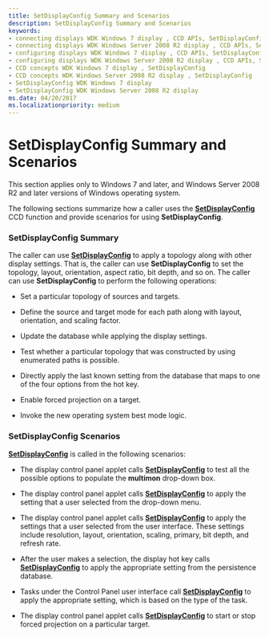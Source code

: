 ```yaml
---
title: SetDisplayConfig Summary and Scenarios
description: SetDisplayConfig Summary and Scenarios
keywords:
- connecting displays WDK Windows 7 display , CCD APIs, SetDisplayConfig
- connecting displays WDK Windows Server 2008 R2 display , CCD APIs, SetDisplayConfig
- configuring displays WDK Windows 7 display , CCD APIs, SetDisplayConfig
- configuring displays WDK Windows Server 2008 R2 display , CCD APIs, SetDisplayConfig
- CCD concepts WDK Windows 7 display , SetDisplayConfig
- CCD concepts WDK Windows Server 2008 R2 display , SetDisplayConfig
- SetDisplayConfig WDK Windows 7 display
- SetDisplayConfig WDK Windows Server 2008 R2 display
ms.date: 04/20/2017
ms.localizationpriority: medium
---
```


# SetDisplayConfig Summary and Scenarios


This section applies only to Windows 7 and later, and Windows Server 2008 R2 and later versions of Windows operating system.

The following sections summarize how a caller uses the [**SetDisplayConfig**](/windows/win32/api/winuser/nf-winuser-setdisplayconfig) CCD function and provide scenarios for using **SetDisplayConfig**.

### <span id="setdisplayconfig_summary"></span><span id="SETDISPLAYCONFIG_SUMMARY"></span>SetDisplayConfig Summary

The caller can use [**SetDisplayConfig**](/windows/win32/api/winuser/nf-winuser-setdisplayconfig) to apply a topology along with other display settings. That is, the caller can use **SetDisplayConfig** to set the topology, layout, orientation, aspect ratio, bit depth, and so on. The caller can use **SetDisplayConfig** to perform the following operations:

-   Set a particular topology of sources and targets.

-   Define the source and target mode for each path along with layout, orientation, and scaling factor.

-   Update the database while applying the display settings.

-   Test whether a particular topology that was constructed by using enumerated paths is possible.

-   Directly apply the last known setting from the database that maps to one of the four options from the hot key.

-   Enable forced projection on a target.

-   Invoke the new operating system best mode logic.

### <span id="setdisplayconfig_scenarios"></span><span id="SETDISPLAYCONFIG_SCENARIOS"></span>SetDisplayConfig Scenarios

[**SetDisplayConfig**](/windows/win32/api/winuser/nf-winuser-setdisplayconfig) is called in the following scenarios:

-   The display control panel applet calls [**SetDisplayConfig**](/windows/win32/api/winuser/nf-winuser-setdisplayconfig) to test all the possible options to populate the **multimon** drop-down box.

-   The display control panel applet calls [**SetDisplayConfig**](/windows/win32/api/winuser/nf-winuser-setdisplayconfig) to apply the setting that a user selected from the drop-down menu.

-   The display control panel applet calls [**SetDisplayConfig**](/windows/win32/api/winuser/nf-winuser-setdisplayconfig) to apply the settings that a user selected from the user interface. These settings include resolution, layout, orientation, scaling, primary, bit depth, and refresh rate.

-   After the user makes a selection, the display hot key calls [**SetDisplayConfig**](/windows/win32/api/winuser/nf-winuser-setdisplayconfig) to apply the appropriate setting from the persistence database.

-   Tasks under the Control Panel user interface call [**SetDisplayConfig**](/windows/win32/api/winuser/nf-winuser-setdisplayconfig) to apply the appropriate setting, which is based on the type of the task.

-   The display control panel applet calls [**SetDisplayConfig**](/windows/win32/api/winuser/nf-winuser-setdisplayconfig) to start or stop forced projection on a particular target.

 

